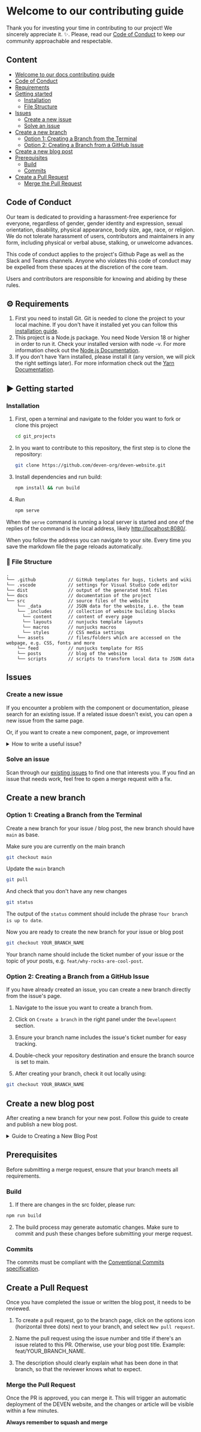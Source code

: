 # Welcome to our contributing guide

Thank you for investing your time in contributing to our project! We sincerely appreciate it. :sparkles:.
Please, read our [Code of Conduct](#code_of_conduct) to keep our community approachable and respectable.

## Content

- [Welcome to our docs contributing guide](#welcome-to-our-docs-contributing-guide)
- [Code of Conduct](#code_of_conduct)
- [Requirements](#requirement)
- [Getting started](#getting_started)
   - [Installation](#installation)
   - [File Structure](#file_structure)
- [Issues](#issues)
   - [Create a new issue](#create-a-new-issue)
   - [Solve an issue](#solve-an-issue)
- [Create a new branch](#create-a-new-branch)
  - [Option 1: Creating a Branch from the Terminal](#option-1-creating-a-branch-from-the-terminal)
  - [Option 2: Creating a Branch from a GitHub Issue](#option-2-creating-a-branch-from-the-github-issue)
- [Create a new blog post](#create-a-new-blog-post)
- [Prerequisites](#prerequisites)
   - [Build](#build)
   - [Commits](#commits)
- [Create a Pull Request](#create-a-pull-request)
  - [Merge the Pull Request](#merge-the-pull-request)

## Code of Conduct

Our team is dedicated to providing a harassment-free experience for everyone, regardless of gender, gender identity and expression, sexual orientation, disability, physical appearance, body size, age, race, or religion. We do not tolerate harassment of users, contributors and maintainers in any form, including physical or verbal abuse, stalking, or unwelcome advances.

This code of conduct applies to the project's Github Page as well as the Slack and Teams channels. Anyone who violates this code of conduct may be expelled from these spaces at the discretion of the core team.

Users and contributors are responsible for knowing and abiding by these rules.

## :gear: Requirements
1. First you need to install Git. Git is needed to clone the project to your local machine. If you don't have it
   installed yet you can follow this
   [installation guide](https://git-scm.com/book/en/v2/Getting-Started-Installing-Git).
2. This project is a Node.js package. You need Node Version 18 or higher in order to run it. Check your installed
   version with node -v. For more information check out the [Node.js Documentation](https://nodejs.org/en/docs/).
3. If you don't have Yarn installed, please install it (any version, we will pick the right settings later). For more
   information check out the [Yarn Documentation](https://classic.yarnpkg.com/en/docs).

## :arrow_forward: Getting started
### Installation

1. First, open a terminal and navigate to the folder you want to fork or clone this project

   ```bash
   cd git_projects
   ```

2. In you want to contribute to this repository, the first step is to clone the repository:

   ```bash
   git clone https://github.com/deven-org/deven-website.git
   ```

3. Install dependencies and run build:

   ```bash
   npm install && run build
   ```

4. Run

   ```bash
   npm serve
   ```

When the `serve` command is running a local server is started and one of the replies of the command is the local address, likely [http://localhost:8080/](http://localhost:8080/).

When you follow the address you can navigate to your site. Every time you save the markdown file the page reloads automatically.

### :file_folder: File Structure
    .
    └── .github            // GitHub templates for bugs, tickets and wiki
    └── .vscode            // settings for Visual Studio Code editor
    └── dist               // output of the generated html files
    └── docs               // documentation of the project
    └── src                // source files of the website
        └── _data          // JSON data for the website, i.e. the team 
        └── _includes      // collection of website building blocks
          └── content      // content of every page
          └── layouts      // nunjucks template layouts
          └── macros       // nunjucks macros
          └── styles       // CSS media settings
        └── assets         // files/folders which are accessed on the webpage, e.g. CSS, fonts and more
        └── feed           // nunjucks template for RSS
        └── posts          // blog of the website
        └── scripts        // scripts to transform local data to JSON data

## Issues

### Create a new issue

If you encounter a problem with the component or documentation, please search for an existing issue. If a related issue doesn't exist, you can open a new issue from the same page.

Or, if you want to create a new component, page, or improvement

<details>
<summary>How to write a useful issue?</summary>

###### For bugs 
- It should be _reproducible_. It should contain all the instructions needed to reproduce the same outcome.

- It should be _specific_. It's important that it addresses one specific problem.

###### For new component or page or improvement

- It should be _justified_. A clear description of why the new component or page is needed and how it will improve the project.

- It should be _well-defined_. Clear scope of what the component or page should do, including key features and expectation of behavior.

</details>

### Solve an issue

Scan through our [existing issues](https://github.com/deven-org/deven-website/issues) to find one that interests you.
If you find an issue that needs work, feel free to open a merge request with a fix.

## Create a new branch

### Option 1: Creating a Branch from the Terminal

Create a new branch for your issue / blog post, the new branch should have `main` as base.

Make sure you are currently on the main branch

```bash
git checkout main
```

Update the `main` branch

```bash
git pull
```

And check that you don't have any new changes

```bash
git status
```
The output of the `status` comment should include the phrase `Your branch is up to date`.

Now you are ready to create the new branch for your issue or blog post

```bash
git checkout YOUR_BRANCH_NAME
```

Your branch name should include the ticket number of your issue or the topic of your posts, e.g. `feat/why-rocks-are-cool-post`.

### Option 2: Creating a Branch from a GitHub Issue

If you have already created an issue, you can create a new branch directly from the issue's page.

1. Navigate to the issue you want to create a branch from.

2. Click on `Create a branch` in the right panel under the `Development` section.

3. Ensure your branch name includes the issue's ticket number for easy tracking.

4. Double-check your repository destination and ensure the branch source is set to main.

5. After creating your branch, check it out locally using:

```bash
git checkout YOUR_BRANCH_NAME
```

## Create a new blog post

After creating a new branch for your new post. Follow this guide to create and publish a new blog post.

<details>
<summary>Guide to Creating a New Blog Post</summary>

- [Create the File for the Blog Post](#create-the-file-for-the-blog-post)
  - [Write the Post](#write-the-post)
  - [Add Cover Image](#add-cover-image)
  - [Add Author Image](#add-author-image)
  - [Add metadata](#add-metadata)
    - [title](#title)
    - [description](#description)
    - [imageUrl](#imageurl)
    - [imageDescription](#imagedescription)
    - [date](#date)
    - [author](#author)
    - [authorImageUrl](#authorimageurl)

### Create the File for the Blog Post

Blog posts are stored as [markdown](https://www.markdownguide.org/cheat-sheet/) files.
New posts should be added to the `src/posts/` folder.

The name of the file will be its URL - This is the format we're using

```
YYYYMMDD-title-of-post.md
```

(`YYYY`, `MM`, `DD` should be replaced by the year, month and day of the planned
publishing)

### Write the Post

Blog posts are written in [markdown](https://www.markdownguide.org/cheat-sheet/).

When writing a blog post please make sure to use inclusive and simple language to make the posts as accessible as possible.

### Add Cover Image
Every post in our blog needs a cover image.

When selecting a cover image there are multiple things to consider:
- do not use anything offensive or shocking
- check the license of the image, it is your responsibility to make sure the image can be used, you are always welcome to get in touch if you want support
- the image should somewhat support the content of the post

A good source for images that we can use is [Pexels](https://www.pexels.com/)

Once you selected an image we need to make sure it has the right ratio and format.

The ratio is 3:2 and the format is `webp`.

A good website to convert your selected image into the right ratio and format is [RedKetchup](https://redketchup.io/image-resizer).

On that page you first upload your image, then select as `Aspect Ratio` the value `3:2`. If the current ratio is not 3:2 you can select the portion of the image that will be used in the preview above ratio selection.

For the resizing please select a width of 768 pixels and a height of 512 pixels.

Then under `Export As` you select `WEBP` and press `Download`. A new layer opens where you need to click on `Download` again in the left top corner.

Now you have a cover image, please give it a fitting name, e.g. the keyword you used to find the image.

The image can now be added to the post images folder under `src/assets/images/posts`.

To use the cover image the image path needs to be added to the [metadata](#add-metadata) of the posts.

### Add Author Image
If you are the first time contributing a post to this blog you should add yourself as an author.

To do that you need to select an image that you want to represent yourself.

The image does not need to be a picture of you but should be under a license that allowed the use on our page.

The image should be converted into a 1:1 ratio with a length of 64 pixels and saved in the webp format.

Our suggested tool is [RedKetchup](https://redketchup.io/image-resizer).

Once you have uploaded your image you
- select `Square` for `Aspect Ratio`
- set `Resize Dimensions` to `64`
- select `WEBP` under `Export As`
- click `Download`
- in the overlay that opens click `Download` in the top left corner again

Now your author image is ready and can be saved under `src/assets/images/authors`. The name of the image should be your author name, first name is sufficient right now.

To set the author image for your posts please follow the instructions under [Add Metadata](#add-metadata).

### Add metadata

The top of the markdown file needs to include some metadata (FrontMatter data)
about the post, which is surrounded by `---` lines.

For example:

```
---
title: Why do we need Web Compatibility
description: Why do we need standards for a healthy web
imageUrl: /assets/images/posts/YOUR_COVER_IMAGE.webp
imageDescription: A black and white photo of a kitten contemplating Web Compatibility
date: 2017-01-16
author: User 2
authorImageUrl: /assets/images/authors/YOUR_NAME.webp
---

This is where the content of your blogpost goes
```

#### title
- This is the main title of the post
- It will be an `h1` on the page (and shown on the post previews)
- Leave the title out of the markdown body, otherwise it will appear twice on the page
- Since `h1`s should be the unique top-most headline, the biggest headlines inside the content should be `h2`s, written as `## Some Headline` in markdown

#### description
- A short description of the content of the posts or a one sentence summary
- This is not displayed on the post's page (at time of writing)
- It is used in the metadata of the page

#### imageUrl
- URL to the cover image if the post
- It will appear prominently next to the headline
- will fill most of the post previews on other pages
- It will be cropped to an aspect ratio of either 1/1 (desktop, square) or 3/2 (mobile). The cropping takes the center section of the image that fulfills the ratio. (Future improvements could allow separate images)
- The image should be hosted on the DEVEN website. Go to [Add Cover Image](#add-cover-image) section for more information

#### imageDescription
- A description of the image's contents, e.g. for visually impaired people (alt text)
- Empty if it is a decorative image. The text will be used as an alt text of the image
- If the image is fully presentational and adds no extra content this field can be left empty
- Otherwise try to describe the image succinctly, describing the parts and features of the image that matter in the context of the post. (e.g. a cat photo in a blogpost about the life of Grumpy Cat would would probably describe the cat's colors, features, and demeanor in some detail, while the same picture used for a blog post about `.cat` domains would mostly describe it as being "the Grumpy Cat meme" with minimal details.)
- Text contents should be fully transcribed, unless it's purely decorative / wouldn't be of interest to be read visually. (e.g. a blurry picture of code, the green Matrix wall of letters, stacked screenshots of hundreds of comments ...)
- There is no need to include bits of "The image shows..." at the start, only if it's giving relevant information about the type of the image (e.g. "A black and white photo", "A screenshot")

#### date
- Date of the planned publishing in the format `YYYY-MM-DD`

#### author
- The name of the author, as it appears on the website

#### authorImageUrl
- URL to the avatar of the author. This should be a relative link, which means the image of the author should be stored on the DEVEN website. Go to [Add Author Image](#add-author-image) section for more information.

</details>

## Prerequisites

Before submitting a merge request, ensure that your branch meets all requirements.

### Build

1. If there are changes in the src folder, please run:

```bash
npm run build
```

2. The build process may generate automatic changes. Make sure to commit and push these changes before submitting your merge request.

### Commits

The commits must be compliant with the [Conventional Commits specification](https://www.conventionalcommits.org/en/v1.0.0/).

## Create a Pull Request

Once you have completed the issue or written the blog post, it needs to be reviewed.

1. To create a pull request, go to the branch page, click on the options icon (horizontal three dots) next to your branch, and select `New pull request`.

2. Name the pull request using the issue number and title if there's an issue related to this PR. Otherwise, use your blog post title. Example: feat/YOUR_BRANCH_NAME.

3. The description should clearly explain what has been done in that branch, so that the reviewer knows what to expect.

### Merge the Pull Request

Once the PR is approved, you can merge it. This will trigger an automatic deployment of the DEVEN website, and the changes or article will be visible within a few minutes.

**Always remember to squash and merge**



